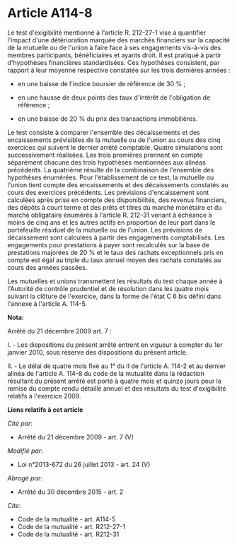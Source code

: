 # Article A114-8

Le test d'exigibilité mentionné à l'article R. 212-27-1 vise à quantifier l'impact d'une détérioration marquée des marchés
financiers sur la capacité de la mutuelle ou de l'union à faire face à ses engagements vis-à-vis des membres participants,
bénéficiaires et ayants droit. Il est pratiqué à partir d'hypothèses financières standardisées. Ces hypothèses consistent,
par rapport à leur moyenne respective constatée sur les trois dernières années :

- en une baisse de l'indice boursier de référence de 30 % ;

- en une hausse de deux points des taux d'intérêt de l'obligation de référence ;

- en une baisse de 20 % du prix des transactions immobilières. 

Le test consiste à comparer l'ensemble des décaissements et des encaissements prévisibles de la mutuelle ou de l'union au
cours des cinq exercices qui suivent le dernier arrêté comptable. Quatre simulations sont successivement réalisées. Les trois
premières prennent en compte séparément chacune des trois hypothèses mentionnées aux alinéas précédents. La quatrième résulte
de la combinaison de l'ensemble des hypothèses énumérées. Pour l'établissement de ce test, la mutuelle ou l'union tient
compte des encaissements et des décaissements constatés au cours des exercices précédents. Les prévisions d'encaissement sont
calculées après prise en compte des disponibilités, des revenus financiers, des dépôts à court terme et des prêts et titres
du marché monétaire et du marché obligataire énumérés à l'article R. 212-31 venant à échéance à moins de cinq ans et les
autres actifs en proportion de leur part dans le portefeuille résiduel de la mutuelle ou de l'union. Les prévisions de
décaissement sont calculées à partir des engagements comptabilisés. Les engagements pour prestations à payer sont recalculés
sur la base de prestations majorées de 20 % et le taux des rachats exceptionnels pris en compte est égal au triple du taux
annuel moyen des rachats constatés au cours des années passées. 

Les mutuelles et unions transmettent les résultats du test chaque année à l'Autorité de contrôle prudentiel et de résolution
dans les quatre mois suivant la clôture de l'exercice, dans la forme de l'état C 6 bis défini dans l'annexe à l'article A.
114-5.

**Nota:**

Arrêté du 21 décembre 2009 art. 7 : 

I. - Les dispositions du présent arrêté entrent en vigueur à compter du 1er janvier 2010, sous réserve des dispositions du
présent article.

II. - Le délai de quatre mois fixé au 1° du II de l'article A. 114-2 et au dernier alinéa de l'article A. 114-8 du code de la
mutualité dans la rédaction résultant du présent arrêté est porté à quatre mois et quinze jours pour la remise du compte
rendu détaillé annuel et des résultats du test d'exigibilité relatifs à l'exercice 2009.

**Liens relatifs à cet article**

_Cité par_:

  - Arrêté du 21 décembre 2009 - art. 7 (V)

_Modifié par_:

  - Loi n°2013-672 du 26 juillet 2013 - art. 24 (V)

_Abrogé par_:

  - Arrêté du 30 décembre 2015 - art. 2

_Cite_:

  - Code de la mutualité - art. A114-5
  - Code de la mutualité - art. R212-27-1
  - Code de la mutualité - art. R212-31

